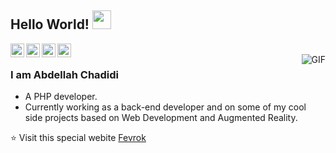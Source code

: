 ## Hello World! <img src="https://raw.githubusercontent.com/iampavangandhi/iampavangandhi/master/gifs/Hi.gif" width="30px"></h2>

<a href="https://twitter.com/chadididev" target="_blank">
  <img align="left" alt="Abdellah Chadidi - Twitter" width="22px" src="https://cdn.jsdelivr.net/npm/simple-icons@v3/icons/twitter.svg" />
</a>
<a href="https://www.linkedin.com/in/chadidi/" target="_blank">
  <img align="left" alt="Abdellah Chadidi - Linkdein" width="22px" src="https://cdn.jsdelivr.net/npm/simple-icons@v3/icons/linkedin.svg" />
</a>
<a href="https://www.facebook.com/chadididev" target="_blank">
  <img align="left" alt="Abdellah Chadidi - Facebook" width="22px" src="https://cdn.jsdelivr.net/npm/simple-icons@v3/icons/facebook.svg" />
</a>
<a href="https://www.chadidi.dev/" target="_blank">
  <img align="left" alt="Abdellah Chadidi - Portfolio" width="22px" src="https://cdn.jsdelivr.net/npm/simple-icons@v3/icons/ansible.svg" />
</a>
<br />
<img align="right" alt="GIF" src="https://media.giphy.com/media/13HgwGsXF0aiGY/giphy.gif" />

### I am Abdellah Chadidi
- A PHP developer.
- Currently working as a back-end developer and on some of my cool side projects based on Web Development and Augmented Reality.

⭐️ Visit this special webite [Fevrok](https://www.fevrok.com)
